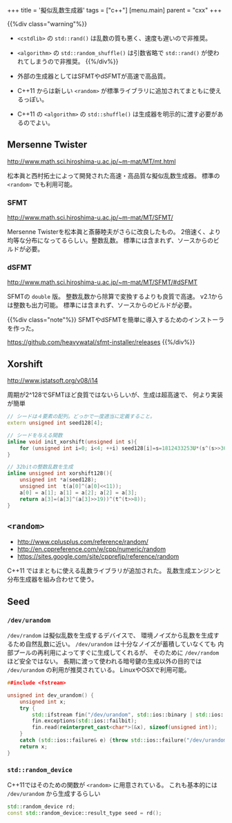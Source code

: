 +++
title = '擬似乱数生成器'
tags = ["c++"]
[menu.main]
  parent = "cxx"
+++

{{%div class="warning"%}}
-   `<cstdlib>` の `std::rand()` は乱数の質も悪く、速度も遅いので非推奨。
-   `<algorithm>` の `std::random_shuffle()` は引数省略で
    `std::rand()` が使われてしまうので非推奨。
{{%/div%}}

-   外部の生成器としてはSFMTやdSFMTが高速で高品質。
-   C++11 からは新しい `<random>` が標準ライブラリに追加されてまともに使えるっぽい。
-   C++11 の `<algorithm>` の `std::shuffle()`
    は生成器を明示的に渡す必要があるのでよい。

## Mersenne Twister

<http://www.math.sci.hiroshima-u.ac.jp/~m-mat/MT/mt.html>

松本眞と西村拓士によって開発された高速・高品質な擬似乱数生成器。
標準の `<random>` でも利用可能。

### SFMT

<http://www.math.sci.hiroshima-u.ac.jp/~m-mat/MT/SFMT/>

Mersenne Twisterを松本眞と斎藤睦夫がさらに改良したもの。
2倍速く、より均等な分布になってるらしい。整数乱数。
標準には含まれず、ソースからのビルドが必要。

### dSFMT

<http://www.math.sci.hiroshima-u.ac.jp/~m-mat/MT/SFMT/#dSFMT>

SFMTの `double` 版。
整数乱数から除算で変換するよりも良質で高速。
v2.1からは整数も出力可能。
標準には含まれず、ソースからのビルドが必要。

{{%div class="note"%}}
SFMTやdSFMTを簡単に導入するためのインストーラを作った。

<https://github.com/heavywatal/sfmt-installer/releases>
{{%/div%}}

## Xorshift

[<http://www.jstatsoft.org/v08/i14>](http://www.jstatsoft.org/v08/i14)

周期が2\^128でSFMTほど良質ではないらしいが、生成は超高速で、
何より実装が簡単

```c++
// シードは４要素の配列。どっかで一度適当に定義すること。
extern unsigned int seed128[4];

// シードを与える関数
inline void init_xorshift(unsigned int s){
    for (unsigned int i=0; i<4; ++i) seed128[i]=s=1812433253U*(s^(s>>30))+i;
}

// 32bitの整数乱数を生成
inline unsigned int xorshift128(){
    unsigned int *a(seed128);
    unsigned int  t(a[0]^(a[0]<<11));
    a[0] = a[1]; a[1] = a[2]; a[2] = a[3];
    return a[3]=(a[3]^(a[3]>>19))^(t^(t>>8));
}
```

## `<random>`

-   <http://www.cplusplus.com/reference/random/>
-   <http://en.cppreference.com/w/cpp/numeric/random>
-   <https://sites.google.com/site/cpprefjp/reference/random>

C++11 ではまともに使える乱数ライブラリが追加された。
乱数生成エンジンと分布生成器を組み合わせて使う。

## Seed

### `/dev/urandom`

`/dev/random` は擬似乱数を生成するデバイスで、
環境ノイズから乱数を生成するため自然乱数に近い。
`/dev/urandom` は十分なノイズが蓄積していなくても
内部プールの再利用によってすぐに生成してくれるが、
そのために `/dev/random` ほど安全ではない。
長期に渡って使われる暗号鍵の生成以外の目的では
`/dev/urandom` の利用が推奨されている。
LinuxやOSXで利用可能。

```c++
##include <fstream>

unsigned int dev_urandom() {
    unsigned int x;
    try {
        std::ifstream fin("/dev/urandom", std::ios::binary | std::ios::in);
        fin.exceptions(std::ios::failbit);
        fin.read(reinterpret_cast<char*>(&x), sizeof(unsigned int));
    }
    catch (std::ios::failure& e) {throw std::ios::failure("/dev/urandom");}
    return x;
}
```

### `std::random_device`

C++11ではそのための関数が `<random>` に用意されている。
これも基本的には `/dev/urandom` から生成するらしい

```c++
std::random_device rd;
const std::random_device::result_type seed = rd();
```
